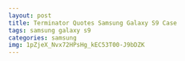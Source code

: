 ```yaml
---
layout: post
title: Terminator Quotes Samsung Galaxy S9 Case
tags: samsung galaxy s9
categories: samsung
img: 1pZjeX_Nvx72HPsHg_kEC53T00-J9bDZK
---
```

